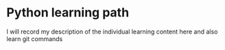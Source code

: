 # Python learning path

I will record my description of the individual learning content here and also learn git commands